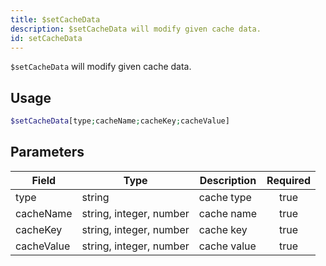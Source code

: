 ```yaml
---
title: $setCacheData
description: $setCacheData will modify given cache data.
id: setCacheData
---
```


`$setCacheData` will modify given cache data.

## Usage

```php
$setCacheData[type;cacheName;cacheKey;cacheValue]
```

## Parameters

| Field     | Type     | Description                                                        | Required |
|-----------|----------|--------------------------------------------------------------------|:--------:|
| type    | string   | cache type                                                         |   true   |
| cacheName    | string, integer, number   | cache name                                                         |   true   |
| cacheKey    | string, integer, number   | cache key                                                         |   true   |
| cacheValue    | string, integer, number   | cache value                                                         |   true   |